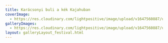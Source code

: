 ```yaml
---
title: Karácsonyi buli a kék Kajahuban
coverImage:
  - https://res.cloudinary.com/lightpositive/image/upload/v1647560887/uploads/Kar%C3%A1csonyi%20buli%20a%20k%C3%A9k%20Kajahuban/kajahu.jpg
galleryImages: 
  - https://res.cloudinary.com/lightpositive/image/upload/v1647560887/uploads/Kar%C3%A1csonyi%20buli%20a%20k%C3%A9k%20Kajahuban/kajahu.jpg
layout: galleryLayout_festival.html
---
```

